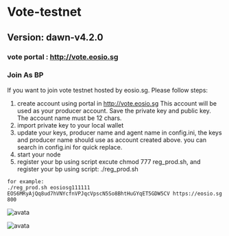 # Vote-testnet
## Version: dawn-v4.2.0

### vote portal : http://vote.eosio.sg

### Join As BP
If you want to join vote testnet hosted by eosio.sg. Please follow steps:
1. create account using portal in http://vote.eosio.sg  This account will be used as your producer account. Save the private key and public key. The account name must be 12 chars.
2. import private key to your local wallet
3. update your keys, producer name and agent name in config.ini, the keys and producer name should use as account created above. you can search <changehere> in config.ini for quick replace.
4. start your node
5. register your bp using script
excute chmod 777 reg_prod.sh, and register your bp using script: ./reg_prod.sh <my-name> <public-key> <my-url> <location>


```
for example:   
./reg_prod.sh eosiosg111111 EOS6MRyAjQq8ud7hVNYcfnVPJqcVpscN5So8BhtHuGYqET5GDW5CV https://eosio.sg 800
```
![avata](https://github.com/eosiosg/Vote-testnet/blob/master/image/1.png)

![avata](https://github.com/eosiosg/Vote-testnet/blob/master/image/2.png)
